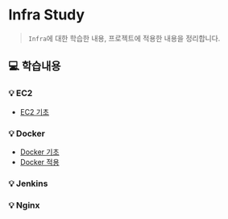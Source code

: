 # Infra Study
> `Infra`에 대한 학습한 내용, 프로젝트에 적용한 내용을 정리합니다.

## 💻 학습내용

### 💡 EC2
- [EC2 기초](EC2/EC2_기초.md)

### 💡 Docker
- [Docker 기초](Docker/Docker_기초.md)
- [Docker 적용](Docker/Docker_적용.md)

### 💡 Jenkins

### 💡 Nginx
